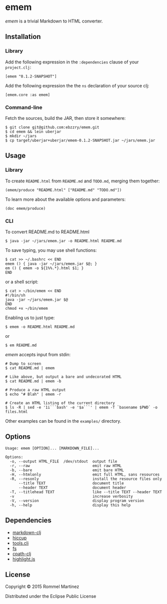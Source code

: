 emem
======================================================================

_emem_ is a trivial Markdown to HTML converter.


## Installation


### Library

Add the following expression in the `:dependencies` clause of your
`project.clj`:

    [emem "0.1.2-SNAPSHOT"]

Add the following expression the the `ns` declaration of your source
clj:

    [emem.core :as emem]

### Command-line

Fetch the sources, build the JAR, then store it somewhere:

    $ git clone git@github.com:ebzzry/emem.git
    $ cd emem && lein uberjar
    $ mkdir ~/jars
    $ cp target/uberjar+uberjar/emem-0.1.2-SNAPSHOT.jar ~/jars/emem.jar


## Usage

### Library

To create `README.html` from `README.md` and `TODO.md`, merging them
together:

    (emem/produce "README.html" ["README.md" "TODO.md"])

To learn more about the available options and parameters:

    (doc emem/produce)

### CLI

To convert README.md to README.html

    $ java -jar ~/jars/emem.jar -o README.html README.md

To save typing, you may use shell functions:

    $ cat >> ~/.bashrc << END
    emem () { java -jar ~/jars/emem.jar $@; }
    em () { emem -o ${1%%.*}.html $1; }
    END

or a shell script:

    $ cat > ~/bin/emem << END
    #!/bin/sh
    java -jar ~/jars/emem.jar $@
    END
    chmod +x ~/bin/emem

Enabling us to just type:

    $ emem -o README.html README.md

or

    $ em README.md

*emem* accepts input from stdin:

    # Dump to screen
    $ cat README.md | emem
    
    # Like above, but output a bare and undecorated HTML
    $ cat README.md | emem -b
    
    # Produce a raw HTML output
    $ echo "# Blah" | emem -r
    
    # Create an HTML listing of the current directory
    $ ls -R | sed -e '1i```bash' -e '$a```' | emem -T `basename $PWD` -o files.html

Other examples can be found in the `examples/` directory.


## Options

    Usage: emem [OPTION]... [MARKDOWN_FILE]...
    
    Options:
      -o, --output HTML_FILE  /dev/stdout  output file
      -r, --raw                            emit raw HTML
      -b, --bare                           emit bare HTML
      -H, --htmlonly                       emit full HTML, sans resources
      -R, --resonly                        install the resource files only
          --title TEXT                     document title
          --header TEXT                    document header
      -T, --titlehead TEXT                 like --title TEXT --header TEXT
      -v                                   increase verbosity
      -V, --version                        display program version
      -h, --help                           display this help


## Dependencies

* [markdown-clj](https://github.com/yogthos/markdown-clj)
* [hiccup](https://github.com/weavejester/hiccup)
* [tools.cli](https://github.com/clojure/tools.cli)
* [fs](https://github.com/raynes/fs/)
* [cpath-clj](https://github.com/xsc/cpath-clj)
* [highlight.js](https://github.com/isagalaev/highlight.js)


## License

Copyright © 2015 Rommel Martinez

Distributed under the Eclipse Public License
